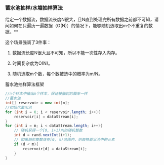 ### 蓄水池抽样/水塘抽样算法

给定一个数据流，数据流长度N很大，且N直到处理完所有数据之前都不可知，请问如何在只遍历一遍数据（O(N)）的情况下，能够随机选取出m个不重复的数据。**

这个场景强调了3件事：

1. 数据流长度N很大且不可知，所以不能一次性存入内存。

2. 时间复杂度为O(N)。

3. 随机选取m个数，每个数被选中的概率为m/N。

蓄水池抽样算法框架

```java
//n个样本中抽出m个样本，保证被抽到的概率一样
//蓄水池
int[] reservoir = new int[m];
//初始化蓄水池
for (int i = 0; i < reservoir.length; i++){
    reservoir[i] = dataStream[i];
}
for (int i = m; i < dataStream.length; i++){
    // 随机获得一个[0, i+1)内的随机整数
    int d = rand.nextInt(i+1);
    // 如果随机整数落在[0, m)范围内，则替换蓄水池中的元素
    if (d < m){
        reservoir[d] = dataStream[i];
    }
}
```

